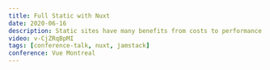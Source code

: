 ```yaml
---
title: Full Static with Nuxt
date: 2020-06-16
description: Static sites have many benefits from costs to performance and even reducing the carbon footprint. And with the new static module from Nuxt static is going to a whole new level. Static sites are the future and they can used for more than just blogs.
video: v-CjZRqBpMI
tags: [conference-talk, nuxt, jamstack]
conference: Vue Montreal
---
```

